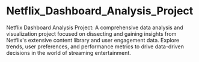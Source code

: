 # Netflix_Dashboard_Analysis_Project
Netflix Dashboard Analysis Project: A comprehensive data analysis and visualization project focused on dissecting and gaining insights from Netflix's extensive content library and user engagement data. Explore trends, user preferences, and performance metrics to drive data-driven decisions in the world of streaming entertainment.
